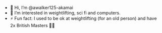 - 👋 Hi, I’m @awalker125-akamai
- 👀 I’m interested in weightlifting, sci fi and computers.
- ⚡ Fun fact: I used to be ok at weightlifting (for an old person) and have 2x British Masters 🥇🥇

<!---
awalker125-akamai/awalker125-akamai is a ✨ special ✨ repository because its `README.md` (this file) appears on your GitHub profile.
You can click the Preview link to take a look at your changes.
--->
